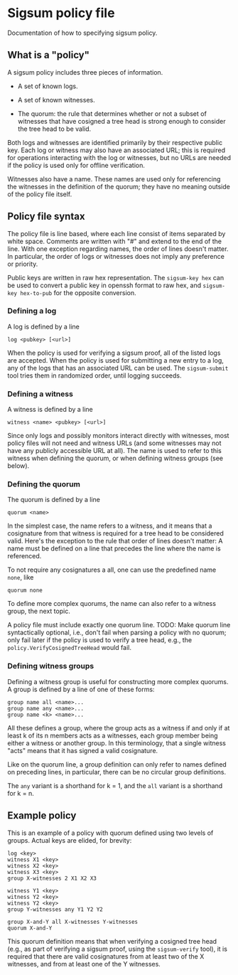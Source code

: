# Sigsum policy file

Documentation of how to specifying sigsum policy. 

## What is a "policy"

A sigsum policy includes three pieces of information.

 * A set of known logs.

 * A set of known witnesses.

 * The quorum: the rule that determines whether or not a subset of
   witnesses that have cosigned a tree head is strong enough to
   consider the tree head to be valid.

Both logs and witnesses are identified primarily by their respective
public key. Each log or witness may also have an associated URL; this
is required for operations interacting with the log or witnesses, but
no URLs are needed if the policy is used only for offline
verification.

Witnesses also have a name. These names are used only for referencing
the witnesses in the definition of the quorum; they have no meaning
outside of the policy file itself.

## Policy file syntax

The policy file is line based, where each line consist of items
separated by white space. Comments are written with "#" and extend to
the end of the line. With one exception regarding names, the order of
lines doesn't matter. In particular, the order of logs or witnesses
does not imply any preference or priority.

Public keys are written in raw hex representation. The `sigsum-key
hex` can be used to convert a public key in openssh format to raw hex,
and `sigsum-key hex-to-pub` for the opposite conversion.

### Defining a log

A log is defined by a line 
```
log <pubkey> [<url>]
```
When the policy is used for verifying a sigsum proof, all of the
listed logs are accepted. When the policy is used for submitting a new
entry to a log, any of the logs that has an associated URL can be
used. The `sigsum-submit` tool tries them in randomized order, until
logging succeeds.

### Defining a witness

A witness is defined by a line
```
witness <name> <pubkey> [<url>]
```
Since only logs and possibly monitors interact directly with
witnesses, most policy files will not need and witness URLs (and some
witnesses may not have any publicly accessible URL at all). The name
is used to refer to this witness when defining the quorum, or when
defining witness groups (see below).

### Defining the quorum

The quorum is defined by a line
```
quorum <name>
```
In the simplest case, the name refers to a witness, and it means that
a cosignature from that witness is required for a tree head to be
considered valid. Here's the exception to the rule that order of
lines doesn't matter: A name must be defined on a line that precedes
the line where the name is referenced.

To not require any cosignatures a all, one can use the predefined name
`none`, like
```
quorum none
```
To define more complex quorums, the name can also refer to a witness
group, the next topic. 

A policy file must include exactly one quorum line. TODO: Make quorum
line syntactically optional, i.e., don't fail when parsing a policy
with no quorum; only fail later if the policy is used to verify a tree
head, e.g., the `policy.VerifyCosignedTreeHead` would fail.

### Defining witness groups

Defining a witness group is useful for constructing more complex
quorums. A group is defined by a line of one of these forms:
```
group name all <name>...
group name any <name>...
group name <k> <name>...
```
All these defines a group, where the group acts as a witness if and
only if at least k of its n members acts as a witnesses, each group
member being either a witness or another group. In this terminology,
that a single witness "acts" means that it has signed a valid
cosignature.

Like on the quorum line, a group definition can only refer to names
defined on preceding lines, in particular, there can be no circular
group definitions.

The `any` variant is a shorthand for k = 1, and the `all` variant is a
shorthand for k = n.

## Example policy

This is an example of a policy with quorum defined using two levels of
groups. Actual keys are elided, for brevity:
```
log <key>
witness X1 <key>
witness X2 <key>
witness X3 <key>
group X-witnesses 2 X1 X2 X3

witness Y1 <key>
witness Y2 <key>
witness Y2 <key>
group Y-witnesses any Y1 Y2 Y2

group X-and-Y all X-witnesses Y-witnesses
quorum X-and-Y
```
This quorum definition means that when verifying a cosigned tree head
(e.g., as part of verifying a sigsum proof, using the `sigsum-verify`
tool), it is required that there are valid cosignatures from at least
two of the X witnesses, and from at least one of the Y witnesses.
